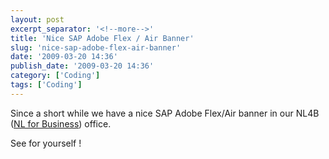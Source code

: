 ```yaml
---
layout: post
excerpt_separator: '<!--more-->'
title: 'Nice SAP Adobe Flex / Air Banner'
slug: 'nice-sap-adobe-flex-air-banner'
date: '2009-03-20 14:36'
publish_date: '2009-03-20 14:36'
category: ['Coding']
tags: ['Coding']
---
```

Since a short while we have a nice SAP Adobe Flex/Air banner in our NL4B ([NL
for Business](http://www.nl4b.com/ "NL4B")) office.  
  
See for yourself !

